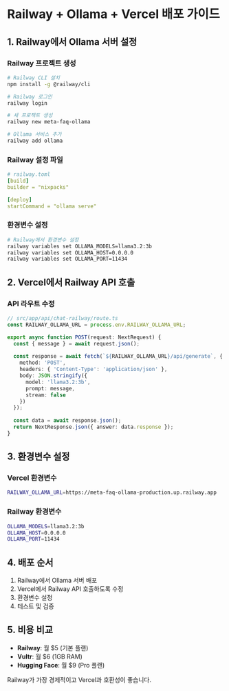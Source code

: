 # Railway + Ollama + Vercel 배포 가이드

## 1. Railway에서 Ollama 서버 설정

### Railway 프로젝트 생성
```bash
# Railway CLI 설치
npm install -g @railway/cli

# Railway 로그인
railway login

# 새 프로젝트 생성
railway new meta-faq-ollama

# Ollama 서비스 추가
railway add ollama
```

### Railway 설정 파일
```yaml
# railway.toml
[build]
builder = "nixpacks"

[deploy]
startCommand = "ollama serve"
```

### 환경변수 설정
```bash
# Railway에서 환경변수 설정
railway variables set OLLAMA_MODELS=llama3.2:3b
railway variables set OLLAMA_HOST=0.0.0.0
railway variables set OLLAMA_PORT=11434
```

## 2. Vercel에서 Railway API 호출

### API 라우트 수정
```typescript
// src/app/api/chat-railway/route.ts
const RAILWAY_OLLAMA_URL = process.env.RAILWAY_OLLAMA_URL;

export async function POST(request: NextRequest) {
  const { message } = await request.json();
  
  const response = await fetch(`${RAILWAY_OLLAMA_URL}/api/generate`, {
    method: 'POST',
    headers: { 'Content-Type': 'application/json' },
    body: JSON.stringify({
      model: 'llama3.2:3b',
      prompt: message,
      stream: false
    })
  });
  
  const data = await response.json();
  return NextResponse.json({ answer: data.response });
}
```

## 3. 환경변수 설정

### Vercel 환경변수
```bash
RAILWAY_OLLAMA_URL=https://meta-faq-ollama-production.up.railway.app
```

### Railway 환경변수
```bash
OLLAMA_MODELS=llama3.2:3b
OLLAMA_HOST=0.0.0.0
OLLAMA_PORT=11434
```

## 4. 배포 순서

1. Railway에서 Ollama 서버 배포
2. Vercel에서 Railway API 호출하도록 수정
3. 환경변수 설정
4. 테스트 및 검증

## 5. 비용 비교

- **Railway**: 월 $5 (기본 플랜)
- **Vultr**: 월 $6 (1GB RAM)
- **Hugging Face**: 월 $9 (Pro 플랜)

Railway가 가장 경제적이고 Vercel과 호환성이 좋습니다.

